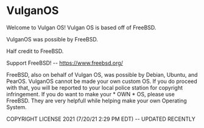 # VulganOS
Welcome to Vulgan OS! Vulgan OS is based off of FreeBSD.


VulganOS was possible by FreeBSD.

Half credit to FreeBSD.


Support FreeBSD! -- https://www.freebsd.org/


FreeBSD, also on behalf of Vulgan OS, was possible by Debian, Ubuntu, and PearOS. VulganOS cannot be made your own custom OS. If you do proceed with that, you will be reported to your local police station for copyright infringement. If you do want to make your * OWN * OS, please use FreeBSD. They are very helpfull while helping make your own Operating System.



COPYRIGHT LICENSE 2021 (7/20/21 2:29 PM EDT) -- UPDATED RECENTLY 
